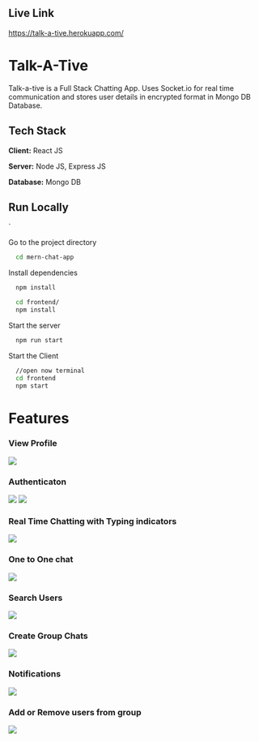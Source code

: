 
  
## Live Link

https://talk-a-tive.herokuapp.com/




# Talk-A-Tive

Talk-a-tive is a Full Stack Chatting App.
Uses Socket.io for real time communication and stores user details in encrypted format in Mongo DB Database.
## Tech Stack

**Client:** React JS

**Server:** Node JS, Express JS

**Database:** Mongo DB

## Run Locally
`

Go to the project directory

```bash
  cd mern-chat-app
```

Install dependencies

```bash
  npm install
```

```bash
  cd frontend/
  npm install
```

Start the server

```bash
  npm run start
```
Start the Client

```bash
  //open now terminal
  cd frontend
  npm start
```

  
# Features

### View Profile
![](https://github.com/abhirajk000/chit_chat_app/blob/main/screenshots/profile.PNG)
### Authenticaton
![](https://github.com/abhirajk000/chit_chat_app/blob/main/screenshots/login.PNG)
![](https://github.com/abhirajk000/chit_chat_app/blob/main/screenshots/signup.PNG)
### Real Time Chatting with Typing indicators
![](https://github.com/abhirajk000/chit_chat_app/blob/main/screenshots/real-time.PNG)
### One to One chat
![](https://github.com/abhirajk000/chit_chat_app/blob/main/screenshots/mainscreen.PNG)
### Search Users
![](https://github.com/abhirajk000/chit_chat_app/blob/main/screenshots/search.PNG)
### Create Group Chats
![](https://github.com/abhirajk000/chit_chat_app/blob/main/screenshots/new%20grp.PNG)
### Notifications 
![](https://github.com/abhirajk000/chit_chat_app/blob/main/screenshots/group%20%2B%20notif.PNG)
### Add or Remove users from group
![](https://github.com/abhirajk000/chit_chat_app/blob/main/screenshots/add%20rem.PNG)


  
